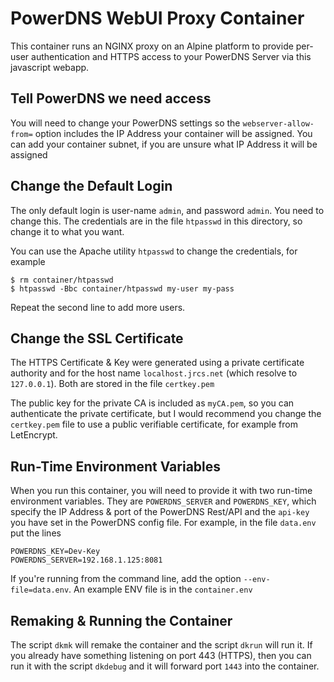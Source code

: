 # PowerDNS WebUI Proxy Container

This container runs an NGINX proxy on an Alpine platform to provide per-user 
authentication and HTTPS access to your PowerDNS Server via this javascript webapp.


## Tell PowerDNS we need access

You will need to change your PowerDNS settings so the `webserver-allow-from=` option
includes the IP Address your container will be assigned. You can add your
container subnet, if you are unsure what IP Address it will be assigned


## Change the Default Login

The only default login is user-name `admin`, and password `admin`. You need to 
change this. The credentials are in the file `htpasswd` in this directory, so change it to what you want.

You can use the Apache utility `htpasswd` to change the credentials, for example

	$ rm container/htpasswd
	$ htpasswd -Bbc container/htpasswd my-user my-pass

Repeat the second line to add more users.


## Change the SSL Certificate

The HTTPS Certificate & Key were generated using a private certificate authority
 and for the host name `localhost.jrcs.net` (which resolve to `127.0.0.1`). Both are stored in the file `certkey.pem`

The public key for the private CA is included as `myCA.pem`, so you can authenticate
 the private certificate, but I would recommend you change the `certkey.pem` file to use a public verifiable certificate, for example from LetEncrypt.


## Run-Time Environment Variables

When you run this container, you will need to provide it with two run-time
environment variables. They are `POWERDNS_SERVER` and `POWERDNS_KEY`, which
specify the IP Address & port of the PowerDNS Rest/API and the `api-key` you
have set in the PowerDNS config file. For example, in the file `data.env` put the lines

	POWERDNS_KEY=Dev-Key
	POWERDNS_SERVER=192.168.1.125:8081

If you're running from the command line, add the option `--env-file=data.env`. An example ENV file is in the `container.env`


## Remaking & Running the Container

The script `dkmk` will remake the container and the script `dkrun` will run it.
If you already have something listening on port 443 (HTTPS), then you can run
it with the script `dkdebug` and it will forward port `1443` into the container.
